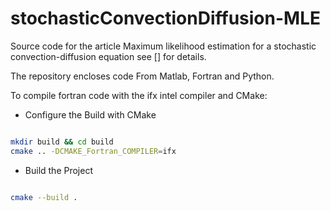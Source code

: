 # stochasticConvectionDiffusion-MLE

Source code for the article Maximum likelihood estimation for a stochastic convection-diffusion equation
see [] for details.

The repository encloses code From Matlab, Fortran and Python.

To compile fortran code with the ifx intel compiler and CMake:

- Configure the Build with CMake

```bash

mkdir build && cd build
cmake .. -DCMAKE_Fortran_COMPILER=ifx

```

- Build the Project

```bash

cmake --build .

```
